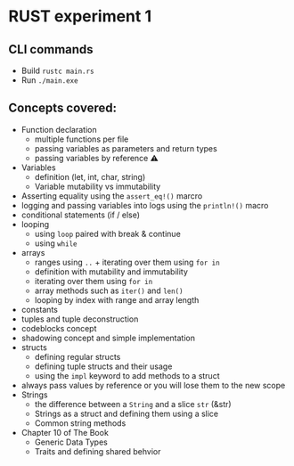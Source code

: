 # RUST experiment 1

## CLI commands
* Build `rustc main.rs`
* Run `./main.exe`

## Concepts covered:
* Function declaration
    * multiple functions per file
    * passing variables as parameters and return types
    * passing variables by reference ⚠
* Variables
    * definition (let, int, char, string)
    * Variable mutability vs immutability 
* Asserting equality using the `assert_eq!()` marcro
* logging and passing variables into logs using the `println!()` macro
* conditional statements (if / else)
* looping
    * using `loop` paired with break & continue
    * using `while`
* arrays
    * ranges using `..` + iterating over them using `for in`
    * definition with mutability and immutability
    * iterating over them using `for in`
    * array methods such as `iter()` and `len()`
    * looping by index with range and array length
* constants
* tuples and tuple deconstruction
* codeblocks concept
* shadowing concept and simple implementation
* structs
    * defining regular structs
    * defining tuple structs and their usage
    * using the `impl` keyword to add methods to a struct
* always pass values by reference or you will lose them to the new scope
* Strings
    * the difference between a `String` and a slice `str` (&str)
    * Strings as a struct and defining them using a slice 
    * Common string methods
* Chapter 10 of The Book
    * Generic Data Types
    * Traits and defining shared behvior